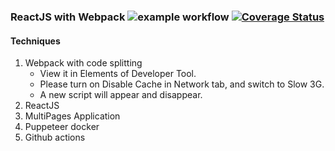 ### ReactJS with Webpack ![example workflow](https://github.com/zcemycl/webpack-react-js-mpa-example/actions/workflows/main.yml/badge.svg) [![Coverage Status](https://coveralls.io/repos/github/zcemycl/webpack-react-js-mpa-example/badge.svg?branch=main)](https://coveralls.io/github/zcemycl/webpack-react-js-mpa-example?branch=main)

#### Techniques
1. Webpack with code splitting
    - View it in Elements of Developer Tool. 
    - Please turn on Disable Cache in Network tab, and switch to Slow 3G. 
    - A new script will appear and disappear.
2. ReactJS
3. MultiPages Application
4. Puppeteer docker
5. Github actions